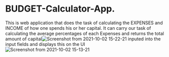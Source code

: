 # BUDGET-Calculator-App.
This is web application that does the task of calculating the EXPENSES and INCOME of how one spends his or her capital.
It can carry our task of calculating the average percentages of each Expenses and returns the total amount of capital![Screenshot from 2021-10-02 15-22-21](https://user-images.githubusercontent.com/81313734/135720618-af1f8118-3bac-4591-9bc3-4782266147ea.png)
 inputed into the input fields and displays this on the UI
![Screenshot from 2021-10-02 15-13-21](https://user-images.githubusercontent.com/81313734/135720218-c8909fd7-6c0b-4e2c-98e2-c70ddff332d4.png)

